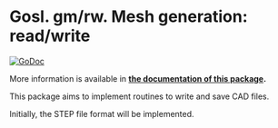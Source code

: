 # Gosl. gm/rw. Mesh generation: read/write

[![GoDoc](https://godoc.org/github.com/cpmech/gosl/gm/rw?status.svg)](https://godoc.org/github.com/cpmech/gosl/gm/rw) 

More information is available in **[the documentation of this package](https://godoc.org/github.com/cpmech/gosl/gm/rw).**

This package aims to implement routines to write and save CAD files.

Initially, the STEP file format will be implemented.
